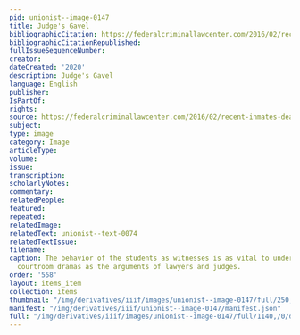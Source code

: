 ```yaml
---
pid: unionist--image-0147
title: Judge's Gavel
bibliographicCitation: https://federalcriminallawcenter.com/2016/02/recent-inmates-death-raises-questions-police-restraint-techniques/gavel-law-concept/
bibliographicCitationRepublished: 
fullIssueSequenceNumber: 
creator: 
dateCreated: '2020'
description: Judge's Gavel
language: English
publisher: 
IsPartOf: 
rights: 
source: https://federalcriminallawcenter.com/2016/02/recent-inmates-death-raises-questions-police-restraint-techniques/gavel-law-concept/
subject: 
type: image
category: Image
articleType: 
volume: 
issue: 
transcription: 
scholarlyNotes: 
commentary: 
relatedPeople: 
featured: 
repeated: 
relatedImage: 
relatedText: unionist--text-0074
relatedTextIssue: 
filename: 
caption: The behavior of the students as witnesses is as vital to understanding these
  courtroom dramas as the arguments of lawyers and judges.
order: '558'
layout: items_item
collection: items
thumbnail: "/img/derivatives/iiif/images/unionist--image-0147/full/250,/0/default.jpg"
manifest: "/img/derivatives/iiif/unionist--image-0147/manifest.json"
full: "/img/derivatives/iiif/images/unionist--image-0147/full/1140,/0/default.jpg"
---
```

